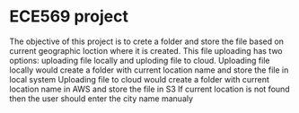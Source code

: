 # ECE569 project
The objective of this project is to crete a folder and store the file based on current geographic loction where it is created.
This file uploading has two options: uploading file locally and uploding file to cloud. 
Uploading file locally would create a folder with current location name and store the file in local system
Uploading file to cloud would create a folder with current location name in AWS and store the file in S3
If current location is not found then the user should enter the city name manualy
